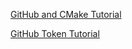 [GitHub and CMake Tutorial](https://ProfessorBienz.github.io/GitHub-Classroom-Tutorial/tutorial.tex)

[GitHub Token Tutorial](https://ProfessorBienz.github.io/GitHub-Classroom-Tutorial/token.tex)
